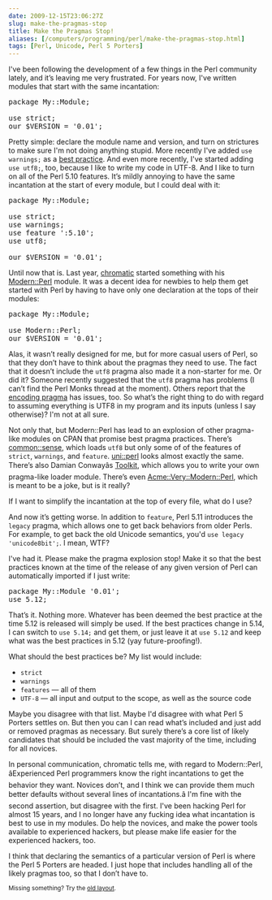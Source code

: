 ```yaml
--- 
date: 2009-12-15T23:06:27Z
slug: make-the-pragmas-stop
title: Make the Pragmas Stop!
aliases: [/computers/programming/perl/make-the-pragmas-stop.html]
tags: [Perl, Unicode, Perl 5 Porters]
---
```


<p>I've been following the development of a few things in the Perl community lately, and it’s leaving me very frustrated. For years now, I've written modules that start with the same incantation:</p>

<pre>package My::Module;

use strict;
our $VERSION = &#x0027;0.01&#x0027;;
</pre>

<p>Pretty simple: declare the module name and version, and turn on strictures to make sure I'm not doing anything stupid. More recently I've added <code>use warnings;</code> as a <a href="http://oreilly.com/catalog/9780596001735" title="âPerl Best Practicesâ by Master Damian Conway, Esq.">best practice</a>. And even more recently, I've started adding <code>use utf8;</code>, too, because I like to write my code in UTF-8. And I like to turn on all of the Perl 5.10 features. It’s mildly annoying to have the same incantation at the start of every module, but I could deal with it:</p>

<pre>package My::Module;

use strict;
use warnings;
use feature &#x0027;:5.10&#x0027;;
use utf8;

our $VERSION = &#x0027;0.01&#x0027;;
</pre>

<p>Until now that is. Last year, <a href="http://www.modernperlbooks.com/" title="Modern Perl Books">chromatic</a> started something with his <a href="http://search.cpan.org/perldoc?Modern::Perl" title="Modern::Perl on CPAN">Modern::Perl</a> module. It was a decent idea for newbies to help them get started with Perl by having to have only one declaration at the tops of their modules:</p>

<pre>package My::Module;

use Modern::Perl;
our $VERSION = &#x0027;0.01&#x0027;;
</pre>

<p>Alas, it wasn’t really designed for me, but for more casual users of Perl, so that they don’t have to think about the pragmas they need to use. The fact that it doesn’t include the <code>utf8</code> pragma also made it a non-starter for me. Or did it? Someone recently suggested that the <code>utf8</code> pragma has problems (I can’t find the Perl Monks thread at the moment). Others report that the <a href="http://search.cpan.org/perldoc?encoding" title="encoding pragma on CPAN">encoding pragma</a> has issues, too. So what’s the right thing to do with regard to assuming everything is UTF8 in my program and its inputs (unless I say otherwise)? I'm not at all sure.</p>

<p>Not only that, but Modern::Perl has lead to an explosion of other pragma-like modules on CPAN that promise best pragma practices. There’s <a href="http://search.cpan.org/perldoc?common::sense" title="common::sense on CPAN">common::sense</a>, which loads <code>utf8</code> but only some of of the features of <code>strict</code>, <code>warnings</code>, and <code>feature</code>. <a href="http://search.cpan.org/perldoc?uni::perl" title="uni::perl on CPAN">uni::perl</a> looks almost exactly the same. There’s also Damian Conwayâs <a href="http://search.cpan.org/perldoc?Toolkit" title="Toolkit on CPAN">Toolkit</a>, which allows you to write your own pragma-like loader module. There’s even <a href="http://search.cpan.org/perldoc?Acme::Very::Modern::Perl" title="Acme::Very::Modern::Perl on CPAN">Acme::Very::Modern::Perl</a>, which is meant to be a joke, but is it really?</p>

<p>If I want to simplify the incantation at the top of every file, what do I use?</p>

<p>And now it’s getting worse. In addition to <code>feature</code>, Perl 5.11 introduces the <code>legacy</code> pragma, which allows one to get back behaviors from older Perls. For example, to get back the old Unicode semantics, you'd <code>use legacy 'unicode8bit';</code>. I mean, WTF?</p>

<p>I've had it. Please make the pragma explosion stop! Make it so that the best practices known at the time of the release of any given version of Perl can automatically imported if I just write:</p>

<pre>package My::Module &#x0027;0.01&#x0027;;
use 5.12;
</pre>

<p>That’s it. Nothing more.  Whatever has been deemed the best practice at the time 5.12 is released will simply be used. If the best practices change in 5.14, I can switch to <code>use 5.14;</code> and get them, or just leave it at <code>use 5.12</code> and keep what was the best practices in 5.12 (yay future-proofing!).</p>

<p>What should the best practices be? My list would include:</p>

<ul>
<li><code>strict</code></li>
<li><code>warnings</code></li>
<li><code>features</code> — all of them</li>
<li><code>UTF-8</code> — all input and output to the scope, as well as the source code</li>
</ul>


<p>Maybe you disagree with that list. Maybe I'd disagree with what Perl 5 Porters settles on. But then you can I can read what’s included and just add or removed pragmas as necessary. But surely there’s a core list of likely candidates that should be included the vast majority of the time, including for all novices.</p>

<p>In personal communication, chromatic tells me, with regard to Modern::Perl, âExperienced Perl programmers know the right incantations to get the behavior they want. Novices don’t, and I think we can provide them much better defaults without several lines of incantations.â I'm fine with the second assertion, but disagree with the first. I've been hacking Perl for almost 15 years, and I no longer have any fucking idea what incantation is best to use in my modules. Do help the novices, and make the power tools available to experienced hackers, but please make life easier for the experienced hackers, too.</p>

<p>I think that declaring the semantics of a particular version of Perl is where the Perl 5 Porters are headed. I just hope that includes handling all of the likely pragmas too, so that I don’t have to.</p>

<p class="past"><small>Missing something? Try the <a rel="nofollow" href="http://past.justatheory.com/computers/programming/perl/make-the-pragmas-stop.html">old layout</a>.</small></p>


